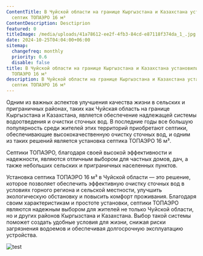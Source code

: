 ```yaml
---
ContentTitle: В Чуйской области на границе Кыргызстана и Казахстана установается
  септик ТОПАЭРО 16 м³
ContentDescription: Desctiprion
featured: 0
titleImage: /media/uploads/41a78612-ee2f-4fb3-84cd-e87118f374da_1_.jpg
date: 2024-10-25T04:04:00+06:00
sitemap:
  changefreq: monthly
  priority: 0.6
  disable: false
title: В Чуйской области на границе Кыргызстана и Казахстана установили септик
  ТОПАЭРО 16 м³
description: В Чуйской области на границе Кыргызстана и Казахстана установили
  септик ТОПАЭРО 16 м³
---
```

Одним из важных аспектов улучшения качества жизни в сельских и приграничных районах, таких как Чуйская область на границе Кыргызстана и Казахстана, является обеспечение надлежащей системы водоотведения и очистки сточных вод. В последние годы все большую популярность среди жителей этих территорий приобретают септики, обеспечивающие высококачественную очистку сточных вод, и одним из таких решений является установка септика ТОПАЭРО 16 м³.

Септики ТОПАЭРО, благодаря своей высокой эффективности и надежности, являются отличным выбором для частных домов, дач, а также небольших сельских и приграничных населенных пунктов. 

Установка септика ТОПАЭРО 16 м³ в Чуйской области — это решение, которое позволяет обеспечить эффективную очистку сточных вод в условиях горного региона и сельской местности, улучшить экологическую обстановку и повысить комфорт проживания. Благодаря своим характеристикам и простоте установки, септики ТОПАЭРО являются надежным выбором для жителей не только Чуйской области, но и других районов Кыргызстана и Казахстана. Выбор такой системы поможет создать удобные условия для жизни, снижая риски загрязнения водоемов и обеспечивая долгосрочную эксплуатацию устройства.

![test](/media/uploads/topas-75-600x464.jpg "title")
